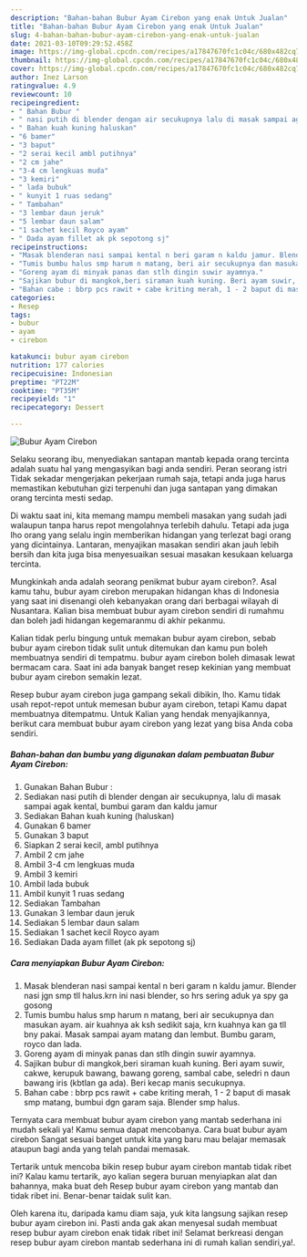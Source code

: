 ```yaml
---
description: "Bahan-bahan Bubur Ayam Cirebon yang enak Untuk Jualan"
title: "Bahan-bahan Bubur Ayam Cirebon yang enak Untuk Jualan"
slug: 4-bahan-bahan-bubur-ayam-cirebon-yang-enak-untuk-jualan
date: 2021-03-10T09:29:52.458Z
image: https://img-global.cpcdn.com/recipes/a17847670fc1c04c/680x482cq70/bubur-ayam-cirebon-foto-resep-utama.jpg
thumbnail: https://img-global.cpcdn.com/recipes/a17847670fc1c04c/680x482cq70/bubur-ayam-cirebon-foto-resep-utama.jpg
cover: https://img-global.cpcdn.com/recipes/a17847670fc1c04c/680x482cq70/bubur-ayam-cirebon-foto-resep-utama.jpg
author: Inez Larson
ratingvalue: 4.9
reviewcount: 10
recipeingredient:
- " Bahan Bubur "
- " nasi putih di blender dengan air secukupnya lalu di masak sampai agak kental bumbui garam dan kaldu jamur"
- " Bahan kuah kuning haluskan"
- "6 bamer"
- "3 baput"
- "2 serai kecil ambl putihnya"
- "2 cm jahe"
- "3-4 cm lengkuas muda"
- "3 kemiri"
- " lada bubuk"
- " kunyit 1 ruas sedang"
- " Tambahan"
- "3 lembar daun jeruk"
- "5 lembar daun salam"
- "1 sachet kecil Royco ayam"
- " Dada ayam fillet ak pk sepotong sj"
recipeinstructions:
- "Masak blenderan nasi sampai kental n beri garam n kaldu jamur. Blender nasi jgn smp tll halus.krn ini nasi blender, so hrs sering aduk ya spy ga gosong"
- "Tumis bumbu halus smp harum n matang, beri air secukupnya dan masukan ayam. air kuahnya ak ksh sedikit saja, krn kuahnya kan ga tll bny pakai. Masak sampai ayam matang dan lembut. Bumbu garam, royco dan lada."
- "Goreng ayam di minyak panas dan stlh dingin suwir ayamnya."
- "Sajikan bubur di mangkok,beri siraman kuah kuning. Beri ayam suwir, cakwe, kerupuk bawang, bawang goreng, sambal cabe, seledri n daun bawang iris (kbtlan ga ada). Beri kecap manis secukupnya."
- "Bahan cabe : bbrp pcs rawit + cabe kriting merah, 1 - 2 baput di masak smp matang, bumbui dgn garam saja. Blender smp halus."
categories:
- Resep
tags:
- bubur
- ayam
- cirebon

katakunci: bubur ayam cirebon 
nutrition: 177 calories
recipecuisine: Indonesian
preptime: "PT22M"
cooktime: "PT35M"
recipeyield: "1"
recipecategory: Dessert

---
```



![Bubur Ayam Cirebon](https://img-global.cpcdn.com/recipes/a17847670fc1c04c/680x482cq70/bubur-ayam-cirebon-foto-resep-utama.jpg)

Selaku seorang ibu, menyediakan santapan mantab kepada orang tercinta adalah suatu hal yang mengasyikan bagi anda sendiri. Peran seorang istri Tidak sekadar mengerjakan pekerjaan rumah saja, tetapi anda juga harus memastikan kebutuhan gizi terpenuhi dan juga santapan yang dimakan orang tercinta mesti sedap.

Di waktu  saat ini, kita memang mampu membeli masakan yang sudah jadi walaupun tanpa harus repot mengolahnya terlebih dahulu. Tetapi ada juga lho orang yang selalu ingin memberikan hidangan yang terlezat bagi orang yang dicintainya. Lantaran, menyajikan masakan sendiri akan jauh lebih bersih dan kita juga bisa menyesuaikan sesuai masakan kesukaan keluarga tercinta. 



Mungkinkah anda adalah seorang penikmat bubur ayam cirebon?. Asal kamu tahu, bubur ayam cirebon merupakan hidangan khas di Indonesia yang saat ini disenangi oleh kebanyakan orang dari berbagai wilayah di Nusantara. Kalian bisa membuat bubur ayam cirebon sendiri di rumahmu dan boleh jadi hidangan kegemaranmu di akhir pekanmu.

Kalian tidak perlu bingung untuk memakan bubur ayam cirebon, sebab bubur ayam cirebon tidak sulit untuk ditemukan dan kamu pun boleh membuatnya sendiri di tempatmu. bubur ayam cirebon boleh dimasak lewat bermacam cara. Saat ini ada banyak banget resep kekinian yang membuat bubur ayam cirebon semakin lezat.

Resep bubur ayam cirebon juga gampang sekali dibikin, lho. Kamu tidak usah repot-repot untuk memesan bubur ayam cirebon, tetapi Kamu dapat membuatnya ditempatmu. Untuk Kalian yang hendak menyajikannya, berikut cara membuat bubur ayam cirebon yang lezat yang bisa Anda coba sendiri.

<!--inarticleads1-->

##### Bahan-bahan dan bumbu yang digunakan dalam pembuatan Bubur Ayam Cirebon:

1. Gunakan  Bahan Bubur :
1. Sediakan  nasi putih di blender dengan air secukupnya, lalu di masak sampai agak kental, bumbui garam dan kaldu jamur
1. Sediakan  Bahan kuah kuning (haluskan)
1. Gunakan 6 bamer
1. Gunakan 3 baput
1. Siapkan 2 serai kecil, ambl putihnya
1. Ambil 2 cm jahe
1. Ambil 3-4 cm lengkuas muda
1. Ambil 3 kemiri
1. Ambil  lada bubuk
1. Ambil  kunyit 1 ruas sedang
1. Sediakan  Tambahan
1. Gunakan 3 lembar daun jeruk
1. Sediakan 5 lembar daun salam
1. Sediakan 1 sachet kecil Royco ayam
1. Sediakan  Dada ayam fillet (ak pk sepotong sj)




<!--inarticleads2-->

##### Cara menyiapkan Bubur Ayam Cirebon:

1. Masak blenderan nasi sampai kental n beri garam n kaldu jamur. Blender nasi jgn smp tll halus.krn ini nasi blender, so hrs sering aduk ya spy ga gosong
1. Tumis bumbu halus smp harum n matang, beri air secukupnya dan masukan ayam. air kuahnya ak ksh sedikit saja, krn kuahnya kan ga tll bny pakai. Masak sampai ayam matang dan lembut. Bumbu garam, royco dan lada.
1. Goreng ayam di minyak panas dan stlh dingin suwir ayamnya.
1. Sajikan bubur di mangkok,beri siraman kuah kuning. Beri ayam suwir, cakwe, kerupuk bawang, bawang goreng, sambal cabe, seledri n daun bawang iris (kbtlan ga ada). Beri kecap manis secukupnya.
1. Bahan cabe : bbrp pcs rawit + cabe kriting merah, 1 - 2 baput di masak smp matang, bumbui dgn garam saja. Blender smp halus.




Ternyata cara membuat bubur ayam cirebon yang mantab sederhana ini mudah sekali ya! Kamu semua dapat mencobanya. Cara buat bubur ayam cirebon Sangat sesuai banget untuk kita yang baru mau belajar memasak ataupun bagi anda yang telah pandai memasak.

Tertarik untuk mencoba bikin resep bubur ayam cirebon mantab tidak ribet ini? Kalau kamu tertarik, ayo kalian segera buruan menyiapkan alat dan bahannya, maka buat deh Resep bubur ayam cirebon yang mantab dan tidak ribet ini. Benar-benar taidak sulit kan. 

Oleh karena itu, daripada kamu diam saja, yuk kita langsung sajikan resep bubur ayam cirebon ini. Pasti anda gak akan menyesal sudah membuat resep bubur ayam cirebon enak tidak ribet ini! Selamat berkreasi dengan resep bubur ayam cirebon mantab sederhana ini di rumah kalian sendiri,ya!.

